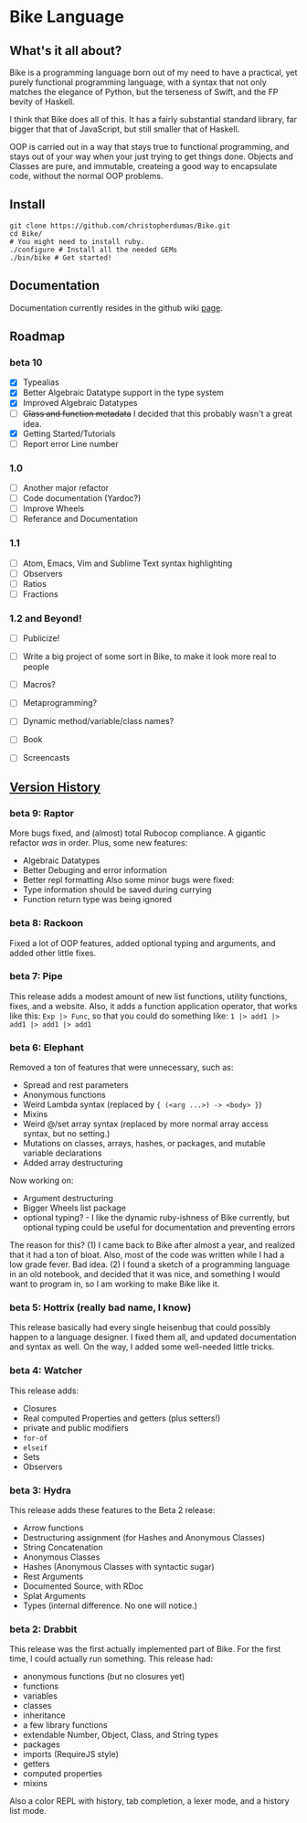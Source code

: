 # Bike Language

## What's it all about?
Bike is a programming language born out of my need to have a practical, yet purely functional programming language,
with a syntax that not only matches the elegance of Python, but the terseness of Swift, and the FP
bevity of Haskell.

I think that Bike does all of this. It has a fairly substantial standard library, far bigger that that of JavaScript,
but still smaller that of Haskell.

OOP is carried out in a way that stays true to functional programming, and stays out of your way when your just trying to get things done. Objects and Classes are pure, and immutable, createing a good way to encapsulate code, without the normal OOP problems.

## Install

    git clone https://github.com/christopherdumas/Bike.git
    cd Bike/
    # You might need to install ruby.
    ./configure # Install all the needed GEMs
    ./bin/bike # Get started!

## Documentation

Documentation currently resides in the github wiki [page](https://github.com/christopherdumas/Bike/wiki).

## Roadmap
### beta 10
- [x] Typealias
- [x] Better Algebraic Datatype support in the type system
- [x] Improved Algebraic Datatypes
- [ ] ~~Class and function metadata~~ I decided that this probably wasn't a great idea.
- [x] Getting Started/Tutorials
- [ ] Report error Line number

### 1.0
- [ ] Another major refactor
- [ ] Code documentation (Yardoc?)
- [ ] Improve Wheels
- [ ] Referance and Documentation

### 1.1
- [ ] Atom, Emacs, Vim and Sublime Text syntax highlighting
- [ ] Observers
- [ ] Ratios
- [ ] Fractions

### 1.2 and Beyond!
- [ ] Publicize!
- [ ] Write a big project of some sort in Bike, to make it look more real to people
- [ ] Macros?
- [ ] Metaprogramming?
- [ ] Dynamic method/variable/class names?
- [ ] Book
- [ ] Screencasts


## [Version History](https://github.com/christopherdumas/Bike/releases)
### beta 9: Raptor
More bugs fixed, and (almost) total Rubocop compliance. A gigantic refactor *was* in order. Plus, some new features:
  * Algebraic Datatypes
  * Better Debuging and error information
  * Better repl formatting
Also some minor bugs were fixed:
  * Type information should be saved during currying
  * Function return type was being ignored

### beta 8: Rackoon
Fixed a lot of OOP features, added optional typing and arguments, and added other little fixes.
### beta 7: Pipe
This release adds a modest amount of new list functions, utility functions, fixes, and a website. Also, it adds a function application operator, that works like this: `Exp |> Func`, so that you could do something like:
 `1 |> add1 |> add1 |> add1 |> add1`
### beta 6: Elephant
Removed a ton of features that were unnecessary, such as:
  * Spread and rest parameters
  * Anonymous functions
  * Weird Lambda syntax (replaced by `{ (<arg ...>) -> <body> }`)
  * Mixins
  * Weird @/set array syntax (replaced by more normal array access syntax, but no setting.)
  * Mutations on classes, arrays, hashes, or packages, and mutable variable declarations
  * Added array destructuring

Now working on:
  * Argument destructuring
  * Bigger Wheels list package
  * optional typing? - I like the dynamic ruby-ishness of Bike currently, but optional typing could be useful for documentation and preventing errors


The reason for this? (1) I came back to Bike after almost a year, and realized that it had a ton of bloat. Also, most of the code was written while I had a low grade fever. Bad idea. (2) I found a sketch of a programming language in an old notebook, and decided that it was nice, and something I would want to program in, so I am working to make Bike like it.
### beta 5: Hottrix (really bad name, I know)
This release basically had every single heisenbug that could possibly happen to a language designer. I fixed them all, and updated documentation and syntax as well. On the way, I added some well-needed little tricks.
### beta 4: Watcher
This release adds:
 - Closures
 - Real computed Properties and getters (plus setters!)
 - private and public modifiers
 - `for-of`
 - `elseif`
 - Sets
 - Observers

### beta 3: Hydra
This release adds these features to the Beta 2 release:
 -  Arrow functions
 -  Destructuring assignment (for Hashes and Anonymous Classes)
 -  String Concatenation
 -  Anonymous Classes
 -  Hashes (Anonymous Classes with syntactic sugar)
 -  Rest Arguments
 -  Documented Source, with RDoc
 -  Splat Arguments
 -  Types (internal difference. No one will notice.)

### beta 2: Drabbit
This release was the first actually implemented part of Bike. For the first time, I could actually run something.
This release had:

* anonymous functions (but no closures yet)
* functions
* variables
* classes
* inheritance
* a few library functions
* extendable Number, Object, Class, and String types
* packages
* imports (RequireJS style)
* getters
* computed properties
* mixins

Also a color REPL with history, tab completion, a lexer mode, and a history list mode.

